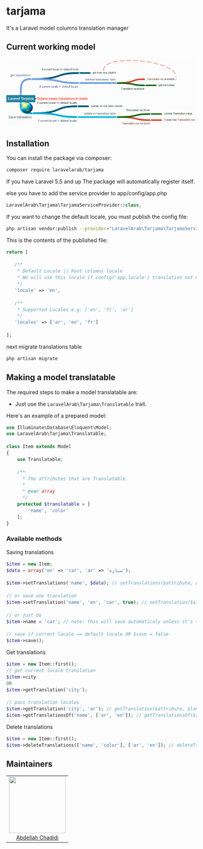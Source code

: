 # tarjama
It's a Laravel model columns translation manager
## Current working model
![Laravel Tarjama current working model](/images/current_working_model.png)
## Installation

You can install the package via composer:

```bash
composer require laravelarab/tarjama
```

If you have Laravel 5.5 and up The package will automatically register itself.

else you have to add the service provider to app/config/app.php

```php
LaravelArab\Tarjama\TarjamaServiceProvider::class,
```

If you want to change the default locale, you must publish the config file:
```bash
php artisan vendor:publish --provider="LaravelArab\Tarjama\TarjamaServiceProvider"
```

This is the contents of the published file:
```php
return [
   
   /**
    * Default Locale || Root columns locale
    * We will use this locale if config('app.locale') translation not exist
    */
   'locale' => 'en',

   /**
    * Supported Locales e.g: ['en', 'fr', 'ar']
    */
   'locales' => ['ar', 'en', 'fr']

];
```
next migrate translations table
```bash
php artisan migrate
```

## Making a model translatable

The required steps to make a model translatable are:

- Just use the `LaravelArab\Tarjama\Translatable` trait.

Here's an example of a prepared model:

``` php
use Illuminate\Database\Eloquent\Model;
use LaravelArab\Tarjama\Translatable;

class Item extends Model
{
    use Translatable;
    
    /**
      * The attributes that are Translatable.
      *
      * @var array
      */
    protected $translatable = [
        'name', 'color'
    ];
}
```

### Available methods

Saving translations

``` php
$item = new Item;
$data = array('en' => 'car', 'ar' => 'سيارة');

$item->setTranslations('name', $data); // setTranslations($attribute, array $translations, $save = false)

// or save one translation
$item->setTranslation('name', 'en', 'car', true); // setTranslation($attribute, $locale, $value, $save = false)

// or just do
$item->name = 'car'; // note: this will save automaticaly unless it's the default locale

// save if current locale == default locale OR $save = false
$item->save();
```

Get translations

``` php
$item = new Item::first();
// get current locale translation
$item->city
OR
$item->getTranslation('city');

// pass translation locales
$item->getTranslation('city', 'ar'); // getTranslation($attribute, $language = null, $fallback = true)
$item->getTranslationsOf('name', ['ar', 'en']); // getTranslationsOf($attribute, array $languages = null, $fallback = true)
```

Delete translations

``` php
$item = new Item::first();
$item->deleteTranslations(['name', 'color'], ['ar', 'en']); // deleteTranslations(array $attributes, $locales = null)
```

## Maintainers

<table>
  <tbody>
    <tr>
      <td align="center">
        <a href="https://github.com/chadidi">
          <img width="150" height="150" src="https://github.com/chadidi.png?v=3&s=150">
          </br>
          Abdellah Chadidi
        </a>
      </td>
    </tr>
  <tbody>
</table>

